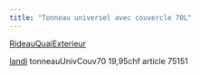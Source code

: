 ```yaml
---
title: "Tonneau universel avec couvercle 70L"
---
```


[RideauQuaiExterieur](notes/zones/RideauQuaiExterieur.md)

[landi](notes/utilisateurs/fournisseurs/landi.md) tonneauUnivCouv70 19,95chf article 75151 